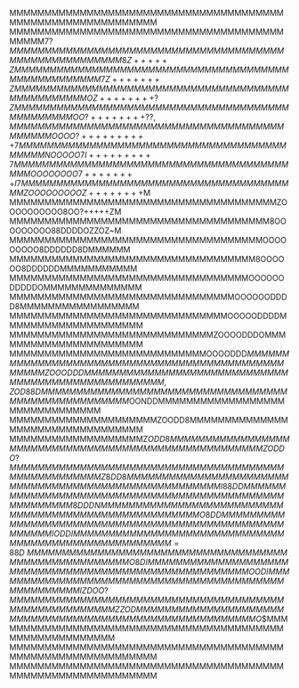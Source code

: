 MMMMMMMMMMMMMMMMMMMMMMMMMMMMMMMMMMMMMMMMMMMMMMMMMMMMMMMMMMMM
MMMMMMMMMMMMMMMMMMMMMMMMMMMMMMMMMMMMMMMMMMMM7$?MMMMMMMMMMMMM
MMMMMMMMMMMMMMMMMMMMMMMMMMMMMMMMMMMMMMMMMM8Z+++++ZMMMMMMMMMM
MMMMMMMMMMMMMMMMMMMMMMMMMMMMMMMMMMMMMMMMMM7Z+++++++ZMMMMMMMM
MMMMMMMMMMMMMMMMMMMMMMMMMMMMMMMMMMMMMMMMMMOZ++++++++?ZMMMMMM
MMMMMMMMMMMMMMMMMMMMMMMMMMMMMMMMMMMMMMMMMMOO?++++++++??,MMMM
MMMMMMMMMMMMMMMMMMMMMMMMMMMMMMMMMMMMMMMMMOOOO?++++++++++7MMM
MMMMMMMMMMMMMMMMMMMMMMMMMMMMMMMMMMMMMMMMNOOOOO7I+++++++++7MM
MMMMMMMMMMMMMMMMMMMMMMMMMMMMMMMMMMMMMMMMOOOOOOOO7++++++++I7M
MMMMMMMMMMMMMMMMMMMMMMMMMMMMMMMMMMMMMMMZOOOOOOOOOZ++++++++$M
MMMMMMMMMMMMMMMMMMMMMMMMMMMMMMMMMMMMMMZOOOOOOOOOO8OO?+++++ZM
MMMMMMMMMMMMMMMMMMMMMMMMMMMMMMMMMMMMM8OOOOOOOOO88DDDDOZZOZ~M
MMMMMMMMMMMMMMMMMMMMMMMMMMMMMMMMMMMMOOOOOOOOO8DDDDDD8DMMMMMM
MMMMMMMMMMMMMMMMMMMMMMMMMMMMMMMMMMM8OOOOOO8DDDDDDMMMMMMMMMMM
MMMMMMMMMMMMMMMMMMMMMMMMMMMMMMMMMMOOOOOODDDDDOMMMMMMMMMMMMMM
MMMMMMMMMMMMMMMMMMMMMMMMMMMMMMMMOOOOOODDDD8MMMMMMMMMMMMMMMMM
MMMMMMMMMMMMMMMMMMMMMMMMMMMMMMMOOOOODDDDMMMMMMMMMMMMMMMMMMMM
MMMMMMMMMMMMMMMMMMMMMMMMMMMMMZOOOODDDOMMMMMMMMMMMMMMMMMMMMMM
MMMMMMMMMMMMMMMMMMMMMMMMMMMMOOOODDD$MMMMMMMMMMMMMMMMMMMMMMMM
MMMMMMMMMMMMMMMMMMMMMMMMMMZOOODDDMMMMMMMMMMMMMMMMMMMMMMMMMMM
MMMMMMMMMMMMMMMMMMMMMMMM,ZOD88DMMMMMMMMMMMMMMMMMMMMMMMMMMMMM
MMMMMMMMMMMMMMMMMMMMMMM$OONDDMMMMMMMMMMMMMMMMMMMMMMMMMMMMMMM
MMMMMMMMMMMMMMMMMMMMMZOODD8MMMMMMMMMMMMMMMMMMMMMMMMMMMMMMMMM
MMMMMMMMMMMMMMMMMMMZ$ODD8MMMMMMMMMMMMMMMMMMMMMMMMMMMMMMMMMMM
MMMMMMMMMMMMMMMMMMZODDO?MMMMMMMMMMMMMMMMMMMMMMMMMMMMMMMMMMMM
MMMMMMMMMMMMMMMMZ8DD8MMMMMMMMMMMMMMMMMMMMMMMMMMMMMMMMMMMMMMM
MMMMMMMMMMMMMMI88DDMMMMMMMMMMMMMMMMMMMMMMMMMMMMMMMMMMMMMMMMM
MMMMMMMMMMMMM8DDDNMMMMMMMMMMMMMMMMMMMMMMMMMMMMMMMMMMMMMMMMMM
MMMMMMMMMMMO8DDMMMMMMMMMMMMMMMMMMMMMMMMMMMMMMMMMMMMMMMMMMMMM
MMMMMMMMMIODDIMMMMMMMMMMMMMMMMMMMMMMMMMMMMMMMMMMMMMMMMMMMMMM
MMMMMMM=88D~MMMMMMMMMMMMMMMMMMMMMMMMMMMMMMMMMMMMMMMMMMMMMMMM
MMMMMMO8DIMMMMMMMMMMMMMMMMMMMMMMMMMMMMMMMMMMMMMMMMMMMMMMMMMM
MMMMOODIMMMMMMMMMMMMMMMMMMMMMMMMMMMMMMMMMMMMMMMMMMMMMMMMMMMM
IZDOO?MMMMMMMMMMMMMMMMMMMMMMMMMMMMMMMMMMMMMMMMMMMMMMMMMMMMMM
ZZODMMMMMMMMMMMMMMMMMMMMMMMMMMMMMMMMMMMMMMMMMMMMMMMMMMMMMMMM
O$$MMMMMMMMMMMMMMMMMMMMMMMMMMMMMMMMMMMMMMMMMMMMMMMMMMMMMMMMM
MMMMMMMMMMMMMMMMMMMMMMMMMMMMMMMMMMMMMMMMMMMMMMMMMMMMMMMMMMMM
MMMMMMMMMMMMMMMMMMMMMMMMMMMMMMMMMMMMMMMMMMMMMMMMMMMMMMMMMMMM